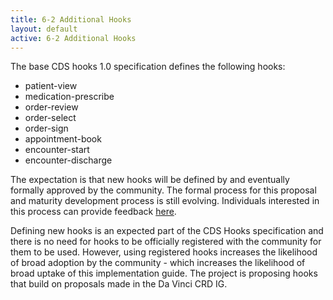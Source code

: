 ```yaml
---
title: 6-2 Additional Hooks
layout: default
active: 6-2 Additional Hooks
---
```


The base CDS hooks 1.0 specification defines the following hooks: 

- patient-view
- medication-prescribe
- order-review
- order-select
- order-sign
- appointment-book
- encounter-start
- encounter-discharge

The expectation is that new hooks will be defined by and eventually formally approved by the community. The formal process for this proposal and maturity development process is still evolving. Individuals interested in this process can provide feedback [here](https://cds-hooks.hl7.org).

Defining new hooks is an expected part of the CDS Hooks specification and there is no need for hooks to be officially registered with the community for them to be used. However, using registered hooks increases the likelihood of broad adoption by the community - which increases the likelihood of broad uptake of this implementation guide. The project is proposing hooks that build on proposals made in the Da Vinci CRD IG. 
